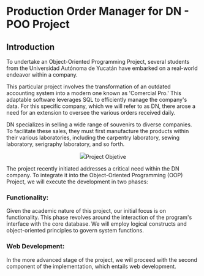 # Production Order Manager for DN - POO Project
## Introduction

To undertake an Object-Oriented Programming Project, several students from the Universidad Autónoma de Yucatán have embarked on a real-world endeavor within a company.

This particular project involves the transformation of an outdated accounting system into a modern one known as 'Comercial Pro.' This adaptable software leverages SQL to efficiently manage the company's data. For this specific company, which we will refer to as DN, there arose a need for an extension to oversee the various orders received daily.

DN specializes in selling a wide range of souvenirs to diverse companies. To facilitate these sales, they must first manufacture the products within their various laboratories, including the carpentry laboratory, sewing laboratory, serigraphy laboratory, and so forth.

<p align="center">
  <img src="assets/LaboratoryComercialPro>
</p>

The development of this extension was successfully integrated into the new software. However, its implementation was primarily focused on the administrative department, responsible for ensuring the completion of all orders. A crucial feature was required to enable the laboratories to notify the administrative team once the products were ready for delivery.

This feature was seamlessly integrated into the new software. However, it necessitated the installation of new computers in all the laboratories planning to utilize this functionality, alongside the acquisition of additional software licenses.

To address this challenge in a cost-effective manner, we proposed the implementation of a new project. This project revolves around the creation of a web-based platform serving as an interface for interaction between the laboratories and the administrative department. Consequently, laboratories can access the company's central database via the web, obviating the need for new computer installations.

The web platform will boast an interactive interface and will communicate with the database through a combination of Java logic and SQL queries, utilizing updates and inserts to manage production control seamlessly.

## Project Objetive

The project recently initiated addresses a critical need within the DN company. To integrate it into the Object-Oriented Programming (OOP) Project, we will execute the development in two phases:

### Functionality:
Given the academic nature of this project, our initial focus is on functionality. This phase revolves around the interaction of the program's interface with the core database. We will employ logical constructs and object-oriented principles to govern system functions.

### Web Development:
In the more advanced stage of the project, we will proceed with the second component of the implementation, which entails web development.      